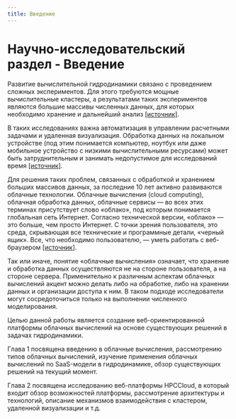 ```yaml
---
title: Введение
---
```


# Научно-исследовательский раздел - Введение

Развитие вычислительной гидродинамики связано с проведением сложных экспериментов. Для этого требуются мощные вычислительные кластеры, а результатами таких экспериментов являются большие массивы численных данных, для которых необходимо хранение и дальнейший анализ [[источник]](reference.html#gorodilov 'Городилов Д.В. Веб-приложение для маркерной визуализации гидродинамических расчетов / Д. В. Городилов – 2019. – 69 с.').

В таких исследованиях важна автоматизация в управлении расчетными задачами и удаленная визуализация. Обработка данных на локальном устройстве (под этим понимается компьютер, ноутбук или даже мобильное устройство с низкими вычислительными ресурсами) может быть затруднительным и занимать недопустимое для исследований время [[источник]](reference.html#nenazhenko 'Ненаженко Д.В. Удаленная визуализация больших объемов данных / Д.В. Ненаженко, Г.И. Радченко // Вестник ЮУрГУ. Серия «Вычислительная математика и информатика». Т 4, вып.1,-2015. -С. 21-32.').

Для решения таких проблем, связанных с обработкой и хранением больших массивов данных, за последние 10 лет активно развиваются облачные технологии. Облачные вычисления (cloud computing), облачная обработка данных, облачные сервисы — во всех этих терминах присутствует слово «облако», под которым понимается глобальная сеть Интернет. Согласно технической версии, «облако» — это больше, чем просто Интернет. С точки зрения пользователя, это среда, скрывающая все технические и программные детали, «черный ящик». Все, что необходимо пользователю, — уметь работать с веб-браузером [[источник]](reference.html#denisov 'Денисов Д.В. Перспективы развития облачных вычислений / Денисов Д.В. – М.: Московский финансово-промышленный университет "Синергия" Прикладная информатика № 5 (23) 2009, 2009.').

Так или иначе, понятие «облачные вычисления» означает, что хранение и обработка данных осуществляются не на стороне пользователя, а на стороне сервера. Применительно к различным аспектам облачных вычислений акцент можно делать либо на обработке, либо на хранении данных и организации доступа к ним. В таком подходе исследователи могут сосредоточиться только на выполнении численного моделирования.

Целью данной работы является создание веб-ориентированной платформы облачных вычислений на основе существующих решений в задачах гидродинамики.

Глава 1 посвящена введению в облачные вычисления, рассмотрению типов облачных вычислений, изучение применения облачных вычислений по SaaS-модели в гидродинамике, обзор существующих решений на текущий момент.

Глава 2 посвящена исследованию веб-платформы HPCCloud, в который входит обзор возможностей платформы, рассмотрение архитектуры и технологий, описание механизмов взаимодействия с кластером, удаленной визуализации и т.д.
